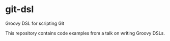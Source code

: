 # git-dsl
Groovy DSL for scripting Git

This repository contains code examples from a talk on writing Groovy DSLs.